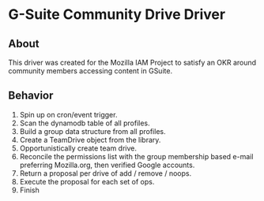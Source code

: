 # G-Suite Community Drive Driver

## About

This driver was created for the Mozilla IAM Project to satisfy an OKR around community members accessing content
in GSuite.  

## Behavior

1. Spin up on cron/event trigger.
2. Scan the dynamodb table of all profiles.
3. Build a group data structure from all profiles.
4. Create a TeamDrive object from the library.
5. Opportunistically create team drive.
6. Reconcile the permissions list with the group membership based e-mail preferring Mozilla.org, then verified Google accounts.
7. Return a proposal per drive of add / remove / noops.
8. Execute the proposal for each set of ops.
9. Finish
